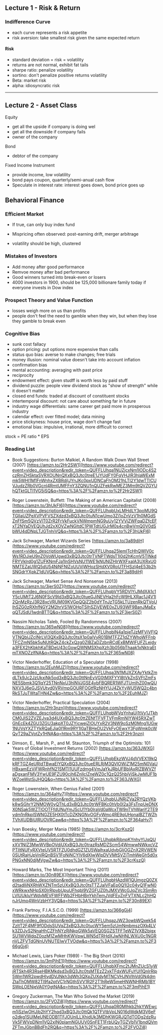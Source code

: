 ## Lecture 1 - Risk & Return

### Indifference Curve

- each curve represents a risk appetite
- risk aversion: take smallest risk given the same expected return

#### Risk

- standard deviation = risk = volatility
- returns are not normal, exhibit fat tails
- sharpe ratio: penalize volatility
- sortino: don't penalize positive returns volatility
- Beta: market risk
- alpha: idiosyncratic risk

---

## Lecture 2 - Asset Class

Equity

- get all the upside if company is doing wel
- get all the downside if company fails
- owner of the company

Bond

- debtor of the company

Fixed Income Instrument

- provide income, low volatility
- bond pays coupon, quarterly/semi-anual cash flow
- Speculate in interest rate: interest goes down, bond price goes up

## Behavioral Finance

### Efficient Market

- If true, can only buy index fund

- Mispricing often observed: post-earning drift, merger arbitrage

- volatility should be high, clustered

### Mistakes of Investors

- Add money after good performance
- Remvoe money after bad performance
- Good winners turned into break-even or losers
- 4000 investors in 1900, should be 125,000 billionare family today if everyone invests in Dow index

### Prospect Theory and Value Function

- losses weigh more on us than profits
- people don't feel the need to gamble when they win, but when they lose they gamble to break even

### Cognitive Bias

- sunk cost fallacy
- option pricing: put options more expensive than calls
- status quo bias: averse to make changes; free trials
- money illusion: nominal value doesn't take into account inflation
- confirmation bias
- mental accounting: averaging with past price
- reciprocity
- endowment effect: given studff is worth less by paid stuff
- dividend puzzle: people view dividend stock as "show of strength" while it doesn't matter
- closed end funds: traded at discount of constituent stocks
- intertemporal discount: not care about something far in future
- industry wage differentials: same career get paid more in prosperous industry
- calendar effect: over fitted model; data mining
- price stickyness: house price, wage don't change fast
- emotional bias: impulsive, irrational, more difficult to correct

stock = PE ratio \* EPS

### Reading List

- Book Suggestions: Burton Malkiel, A Random Walk Down Wall Street (2007) [https://amzn.to/2Hr2SW1](https://www.youtube.com/redirect?event=video_description&redir_token=QUFFLUhqa1NUZjcxNm1lODc4S2czRmZHSktaSVRXOUNnQXxBQ3Jtc0treE1JYUdFY0FqVHJIR3hlaWExMmk5WHI1M1FnWnhxZXBRdjlJYnJKc0pxUDNCaFhOM21hLTI2Y1dwTTlCUVJudzZRb0VGcnl4RmtUMFFnY3ZQNU1nQUZFekRwMEZ3Mm9tQVZGYUhQTktGLTI1VG5jSQ&q=https%3A%2F%2Famzn.to%2F2Hr2SW1)

- Roger Lowenstein, Buffett: The Making of an American Capitalist (2008) [https://amzn.to/3hUkFl6](https://www.youtube.com/redirect?event=video_description&redir_token=QUFFLUhqbUxLMHdLY3poMU9QTGlIaUZPeXVPVFVSZXdzd3xBQ3Jtc0tuN1cwUmo3Zi1oZnVzV1h0MGdSZnFfSm5QVzVlT0ZrR2FrVkFuckVNWmpmNG9uUy12YVViZWFqaDZfcEFxT2NYaDVEQUhJd2xXOVZwNGltdC1PWTdtUGJrM0s4cnBwVmQ0V0dSbWU4dDNpLTJGTnhiVQ&q=https%3A%2F%2Famzn.to%2F3hUkFl6)
- Jack Schwager, Market Wizards Series [https://amzn.to/3a89diH](https://www.youtube.com/redirect?event=video_description&redir_token=QUFFLUhqa25lemlTcHhQWlV0cWs1RDJieU9nZ0VoWUgwd3xBQ3Jtc0trTVNPTWdsT1l0d2hKcmV5TlNkdFRYVklrd0g1ZUFKNmFJa1lnSHVsNU11WE1kNUNlZHlrWXFxalA3UXRxU0NMTEZaUWQ5dU54NjNFNlZoUUVjWHozSHdXV0RoUTFHSzI4eE53b2hSNGdrYXpkZ1dUVQ&q=https%3A%2F%2Famzn.to%2F3a89diH)
- Jack Schwager, Market Sense And Nonsense (2013) [https://amzn.to/3jerS0Z](https://www.youtube.com/redirect?event=video_description&redir_token=QUFFLUhqbVY5RDVIYjJMdXA1c1Y5cUMtT2J6N0FScV9Id3xBQ3Jtc0tueGJiNEVHa2hFcW9HLXRac1J4V1l2QnMzRzJ3R28xcVRUM09KVGpQQjZ2b0dYTnJzTG5kLTUzenRkQTVoUlhSZG0zRXhfNGY2M2hrVS1WOHpTSlhSZjVEWE0xZU93WF9BanJMaExqQTJSdU1wdnBTTQ&q=https%3A%2F%2Famzn.to%2F3jerS0Z)
- Nassim Nicholas Taleb, Fooled By Randomness (2007) [https://amzn.to/365wN08](https://www.youtube.com/redirect?event=video_description&redir_token=QUFFLUhqblN4a1pjeTJzMFViVFlQVTNQblJZclNrLVl3QXxBQ3Jtc0tsX1p0alVyR01BMTFZZ1dZYWhoWFFnbTFCZmN5bk5uNUtRQkZ4ckZxQzg0ZlBZaDZzbnRCdExBMWlFUFZLejdya3FEX2hKbkhKaTBDeU43cGowQWNMSXhpXzh3b056bThaak1xNktraEtmTXNOZzlfNA&q=https%3A%2F%2Famzn.to%2F365wN08)
- Victor Niederhoffer, Education of a Speculator (1998) [https://amzn.to/2EuhMJZ](https://www.youtube.com/redirect?event=video_description&redir_token=QUFFLUhqa3N1MlJXZXAyYktkZmdLTk9Jc2JzUkxiNk5od3xBQ3Jtc0ttNnEyVG0tMXFYYl8tVkZnSVFtZmFsNE5Sbmk3Q1lqY25TNnNxU3hlNVJGSE4ybFBQRER1WFJTUmlhZ00wQUNXV3J6eGJSVUtvd0VRVmpGOURFOGtfRzNHYUJ4ZkYyWU5WQ2c4bnRkSTJuTWtaTHN4Zw&q=https%3A%2F%2Famzn.to%2F2EuhMJZ)
- Victor Niederhoffer, Practical Speculation (2004) [https://amzn.to/2Hr3nzn](https://www.youtube.com/redirect?event=video_description&redir_token=QUFFLUhqbWVqYnhaUi1tVy1JTkhCM0JIS2ZVZEJva3d4UXxBQ3Jtc0ttZENfTFVFTVFmRmNIYW45RXZwTGhEcEk4ZGU3ZGU3akpXT0JZYjcwejZlOUYxR2V3NW9oSzM0Mng1UGw1NUVsYXZTYkRQaEJia0I1Rm9RY1l0aTBHeDU2VkFvOEwxY3FpWmk0cWQyT29aZVotZy1HNA&q=https%3A%2F%2Famzn.to%2F2Hr3nzn)
- Dimson, E., Marsh, P., and M. Staunton, Triumph of the Optimists: 101 Years of Global Investment Returns (2002) [https://amzn.to/363JWXG](https://www.youtube.com/redirect?event=video_description&redir_token=QUFFLUhqbEkzWVJ4dVVEX19kQkRFTGZ4eURldTBwaElYQXxBQ3Jtc0tueERLRjM3QVlOWjZ1M25mN0VaUHBxamEzVjFWRnhfN21SMTI1UUFzdmg4VmJaYkJRbUFBblAxRlZBWVZfaDgxanFMV3YwUE9FZU90cjh6ZnllclZneWZ0c1QzQ25hbjVjSkJwMUF1bWZoeWstSjJHQQ&q=https%3A%2F%2Famzn.to%2F363JWXG)
- Roger Lowenstein, When Genius Failed (2001) [https://amzn.to/364aHv7](https://www.youtube.com/redirect?event=video_description&redir_token=QUFFLUhqbUJNRjZVa2RYQzVKbk8wSGhrY2NMOW0yQThLd3xBQ3Jtc0trWFBKc0hVb0l2a3FsTnpUeDNXX0NSak5WZTlOOTFfdUNuYmJScU1Yb0lraVd0aWcxTW9nTVhWanY2TE9vdm1nRkpISWNGZE5HX0tTcDZKNGNvOGFyWmc4RE9qUHpnalBZTWZhTVhXUDBiUlRUOVRCaw&q=https%3A%2F%2Famzn.to%2F364aHv7)
- Ivan Boesky, Merger Mania (1985) [https://amzn.to/3crKszQ](https://www.youtube.com/redirect?event=video_description&redir_token=QUFFLUhqbkRjbnpKYnhvYlJqQUxXV1NIZ3MwWVBpOVdjUXxBQ3Jtc0trazRsMDZScm54WmwwNWkxcVZPTlltNUFyRXVteUV5RTFZU0dhdGZ1ZU5WalhxaUdvbGljOGZnX2RVWEN0SUtRaHJpVnlRQnBSV1FoNjNCYlV6dXIwWlpDVVMtSVZiTmhWeGh5d0xPNGxNN0djMVgwZw&q=https%3A%2F%2Famzn.to%2F3crKszQ)
- Howard Marks, The Most Important Thing (2011) [https://amzn.to/30n89EX](https://www.youtube.com/redirect?event=video_description&redir_token=QUFFLUhqbHAzdW1QUmgzQ0ZXd2tadlliNXRhWXZNTm5zUXxBQ3Jtc0tsTTZJalVFaEp0Q1l2c04yQ1FwN0xWRkwxNHpSX0lrRlpybUpuUFhqbl9VZGFUZ0hJMXVWcGJqZVc3SmRnLVlUUkluYWdvMEVFWFFWb2FHbHBnYkhTemJVdFEyZnFVTXNLc2hHQnJrUmo4WnVzbHY3VQ&q=https%3A%2F%2Famzn.to%2F30n89EX)
- Frank Partnoy, F.I.A.S.C.O. (1999) [https://amzn.to/366gGj4](https://www.youtube.com/redirect?event=video_description&redir_token=QUFFLUhqazJWZ3owbWQxek54ZzItT2F4MF9fODdsSUVqZ3xBQ3Jtc0tucWY5em5zUmNmbmszOXk4LVk3ZDJvS2NnaHhCZFhNYzRjNkpGWk5aVEQ0SGZSTFFTeWZ1VXB2bjgxSU1WVWdqZ0ozM1ZwMHhKWVpwLWN5dTRHdXJwNHNLWXU0c1NGRnVLZFVTdGNnUVNUTEIwVTVOdw&q=https%3A%2F%2Famzn.to%2F366gGj4)
- Michael Lewis, Liars Poker (1989) - The Big Short (2010) [https://amzn.to/3mPjhE1](https://www.youtube.com/redirect?event=video_description&redir_token=QUFFLUhqbXFmc2tJMnZUcS1yWjRTSkh4R3RseHBKMkdsd3xBQ3Jtc0tsMTEzZ2xkTFdxWUFuYUI1QnlrRlp5Wm1WR2pwdHlydDVJNkh3dWh3QXpZUXdyMTNCVHJNVlhVdGN4dmZtaThOMW82Tl9fa2ptVC1rNGthSVV1R2F2T1hReW5meHNWNHRMb1BYSWpLOENjeVA0Y0gtNA&q=https%3A%2F%2Famzn.to%2F3mPjhE1)
- Gregory Zuckerman, The Man Who Solved the Market (2019) [https://amzn.to/2FVOZi8](https://www.youtube.com/redirect?event=video_description&redir_token=QUFFLUhqa0R0Mlhkb2hkYWEwcm1iSzlwOHJjb2hYY2hqd3xBQ3Jtc0ttQk1QTFVtbVpLN016dWdkM3V6eFo2dkg1SUlMeUNEODB1TFJOUnlLLXhidUk3MDhKWGRJQTdTODg2dzRuVk5FWVpDNm1VQ2xIN0plamNGUUV0SnFET1FrbUQyTGZVb1V1bndQVmZFTmJGbnBBdFh2RQ&q=https%3A%2F%2Famzn.to%2F2FVOZi8)
